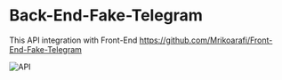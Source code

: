 # Back-End-Fake-Telegram

This API integration with Front-End
https://github.com/Mrikoarafi/Front-End-Fake-Telegram

![API](https://user-images.githubusercontent.com/50771883/97851400-e7833d80-1d27-11eb-9615-047bb6dea991.jpg)

